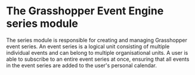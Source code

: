 # The Grasshopper Event Engine series module

The series module is responsible for creating and managing Grasshopper event series.
An event series is a logical unit consisting of multiple individual events and can belong to multiple organisational units.
A user is able to subscribe to an entire event series at once, ensuring that all events in the event series are added to the user's personal calendar.
